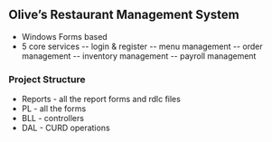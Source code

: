 ﻿## Olive’s Restaurant Management System

- Windows Forms based 
- 5 core services
  -- login & register
  -- menu management
  -- order management
  -- inventory management
  -- payroll management

### Project Structure

- Reports - all the report forms and rdlc files
- PL - all the forms
- BLL - controllers
- DAL - CURD operations

